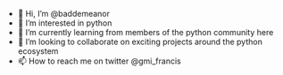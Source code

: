 - 👋 Hi, I’m @baddemeanor
- 👀 I’m interested in python
- 🌱 I’m currently learning from members of the python community here
- 💞️ I’m looking to collaborate on exciting projects around the python ecosystem
- 📫 How to reach me on twitter @gmi_francis

<!---
baddemeanor/baddemeanor is a ✨ special ✨ repository because its `README.md` (this file) appears on your GitHub profile.
You can click the Preview link to take a look at your changes.
--->
